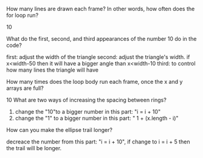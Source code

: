 How many lines are drawn each frame? In other words, how often does the for loop run?

10

What do the first, second, and third appearances of the number 10 do in the code?

first: adjust the width of the triangle
second: adjust the triangle's width. if x<width-50 then it will have a bigger angle than x<width-10
third: to control how many lines the triangle will have

How many times does the loop body run each frame, once the x and y arrays are full?

10
What are two ways of increasing the spacing between rings?

 1. change the "10"to a bigger number in this part: "i = i + 10"  
 2. change the "1" to a bigger number in this part: " 1 + (x.length - i)"
 
How can you make the ellipse trail longer?

decreace the number from this part: "i = i + 10", if change to i = i + 5 then the trail will be longer.

